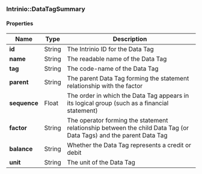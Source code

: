 

[//]: # (CLASS:Intrinio::DataTagSummary)

[//]: # (KIND:object)

### Intrinio::DataTagSummary

#### Properties

[//]: # (START_DEFINITION)

Name | Type | Description
------------ | ------------- | -------------
**id** | String | The Intrinio ID for the Data Tag &nbsp;
**name** | String | The readable name of the Data Tag &nbsp;
**tag** | String | The code-name of the Data Tag &nbsp;
**parent** | String | The parent Data Tag forming the statement relationship with the factor &nbsp;
**sequence** | Float | The order in which the Data Tag appears in its logical group (such as a financial statement) &nbsp;
**factor** | String | The operator forming the statement relationship between the child Data Tag (or Data Tags) and the parent Data Tag &nbsp;
**balance** | String | Whether the Data Tag represents a credit or debit &nbsp;
**unit** | String | The unit of the Data Tag &nbsp;

[//]: # (END_DEFINITION)




